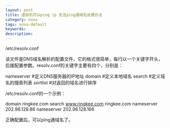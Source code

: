 ```yaml
---
layout: post
title: 虚拟机可以ping ip 无法ping通域名处理办法
category: nova
tags: nova-default
keywords: 
description: 
---
```


/etc/resolv.conf


该文件是DNS域名解析的配置文件，它的格式很简单，每行以一个关键字开头，后接配置参数。resolv.conf的关键字主要有四个，分别是：

nameserver   #定义DNS服务器的IP地址
domain       #定义本地域名
search       #定义域名的搜索列表
sortlist     #对返回的域名进行排序

/etc/resolv.conf的一个示例：

domain ringkee.com
search www.ringkee.com ringkee.com
nameserver 202.96.128.86
nameserver 202.96.128.166


正确配置后，可以ping通域名了。